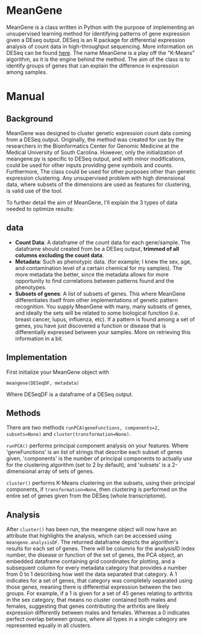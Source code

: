 # MeanGene
MeanGene is a class written in Python with the purpose of implementing an unsupervised learning method for identifying patterns of gene expression given a DEseq output. DESeq is an R package for differential expression analysis of count data in high-throughput sequencing. More information on DESeq can be found [here](http://bioconductor.org/packages/release/bioc/html/DESeq.html). The name MeanGene is a play off the "K-Means" algorithm, as it is the engine behind the method. The aim of the class is to identify groups of genes that can explain the difference in expression among samples. 

# Manual
## Background
MeanGene was designed to cluster genetic expression count data coming from a DESeq output. Originally, the method was created for use by the researchers in the Bioinformatics Center for Genomic Medicine at the Medical University of South Carolina. However, only the initialization of meangene.py is specific to DESeq output, and with minor modifications, could be used for other inputs providing gene symbols and counts. Furthermore, The class could be used for other purposes other than genetic expression clustering. Any unsupervised problem with high dimensional data, where subsets of the dimensions are used as features for clustering, is valid use of the tool. 

To further detail the aim of MeanGene, I'll explain the 3 types of data needed to optimize results:
## data
- **Count Data**: A dataframe of the count data for each gene/sample. The dataframe should created from be a DESeq output, **trimmed of all columns excluding the count data**.
- **Metadata**: Such as phenotypic data. (for example; I knew the sex, age, and contamination level of a certain chemical for my samples). The more metadata the better, since the metadata allows for more opportunity to find correlations between patterns found and the phenotypes.
- **Subsets of genes**: A list of subsets of genes. This where MeanGene differentiates itself from other implementations of genetic pattern recognition. You supply MeanGene with many, many subsets of genes, and ideally the sets will be related to some biological function (i.e. breast cancer, lupus, influenza, etc). If a pattern is found among a set of genes, you have just discovered a function or disease that is differentially expressed between your samples. More on retrieving this information in a bit.

## Implementation
First initialize your MeanGene object with
```
meangene(DESeqDF, metadata)
```
Where DESeqDF is a dataframe of a DESeq output. 

## Methods
There are two methods ```runPCA(geneFunctions, components=2, subsets=None)``` and ```cluster(transformation=None)```.

```runPCA()``` performs principal component analysis on your features. Where 'geneFunctions' is an list of strings that describe each subset of genes given, 'components' is the number of principal components to actually use for the clustering algorithm (set to 2 by default), and 'subsets' is a 2-dimensional array of sets of genes.

```cluster()``` performs K-Means clustering on the subsets, using their principal components, if ```transformation=None```, then clustering is performed on the entire set of genes given from the DESeq (whole transcriptome).

## Analysis
After ```cluster()``` has been run, the meangene object will now have an attribute that highlights the analysis, which can be accessed using ```meangene.analysisDF```. The returned dataframe depicts the algorithm's results for each set of genes. There will be columns for the analysisID index number, the disease or function of the set of genes, the PCA object, an embedded dataframe containing grid coordinates for plotting, and a subsequent column for every metadata category that provides a number from 0 to 1 describing how well the data separated that category. A 1 indicates for a set of genes, that category was completely separated using those genes, meaning there is differential expression between the two groups. For example, if a 1 is given for a set of 45 genes relating to arthritis in the sex category, that means no cluster contained both males and females, suggesting that genes contributing the arthritis are likely expression differently between males and females. Whereas a 0 indicates perfect overlap between groups, where all types in a single category are represented equally in all clusters. 






